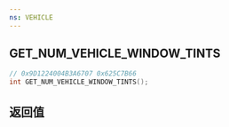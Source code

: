 ```yaml
---
ns: VEHICLE
---
```

## GET_NUM_VEHICLE_WINDOW_TINTS

```c
// 0x9D1224004B3A6707 0x625C7B66
int GET_NUM_VEHICLE_WINDOW_TINTS();
```


## 返回值
